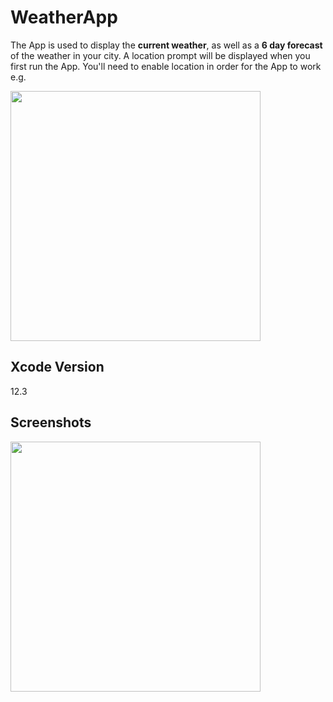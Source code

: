 # WeatherApp

The App is used to display the **current weather**, as well as a **6 day forecast** of the weather in your city. A location prompt will be displayed when you first run the App. You'll need to enable location in order for the App to work e.g.

<img src="https://user-images.githubusercontent.com/32164691/119400284-3ef3f580-bcda-11eb-8671-195d32fe159f.png" width="400">


## Xcode Version
12.3

## Screenshots

<img src="https://user-images.githubusercontent.com/32164691/119391965-5bd6fb80-bccf-11eb-95e8-cf03d6ee7667.png" width="400">
